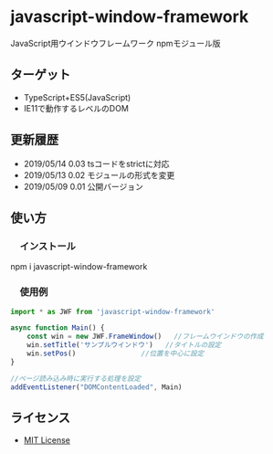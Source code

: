 # javascript-window-framework
JavaScript用ウインドウフレームワーク npmモジュール版

## ターゲット
- TypeScript+ES5(JavaScript)
- IE11で動作するレベルのDOM

## 更新履歴
- 2019/05/14 0.03 tsコードをstrictに対応
- 2019/05/13 0.02 モジュールの形式を変更
- 2019/05/09 0.01 公開バージョン

## 使い方

### 　インストール
npm i javascript-window-framework

### 　使用例
```index.ts
import * as JWF from 'javascript-window-framework'

async function Main() {
	const win = new JWF.FrameWindow()	//フレームウインドウの作成
	win.setTitle('サンプルウインドウ')	//タイトルの設定
	win.setPos()				//位置を中心に設定
}

//ページ読み込み時に実行する処理を設定
addEventListener("DOMContentLoaded", Main)
```

## ライセンス
- [MIT License](https://opensource.org/licenses/mit-license.php)  
